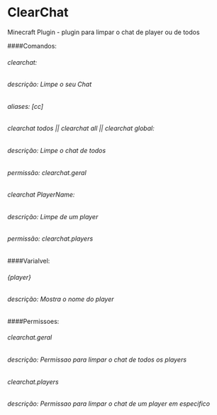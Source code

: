 # ClearChat
Minecraft Plugin - plugin para limpar o chat de player ou de todos

####Comandos:
######  clearchat:
######    descrição: Limpe o seu Chat
######    aliases: [cc]
######  clearchat todos || clearchat all || clearchat global:
######    descrição: Limpe o chat de todos
######    permissão: clearchat.geral
######  clearchat PlayerName:
######    descrição: Limpe de um player
######    permissão: clearchat.players


####Varialvel:
######  {player}
######    descrição: Mostra o nome do player


####Permissoes:
######  clearchat.geral
######    descrição: Permissao para limpar o chat de todos os players
######  clearchat.players
######    descrição: Permissao para limpar o chat de um player em especifico
